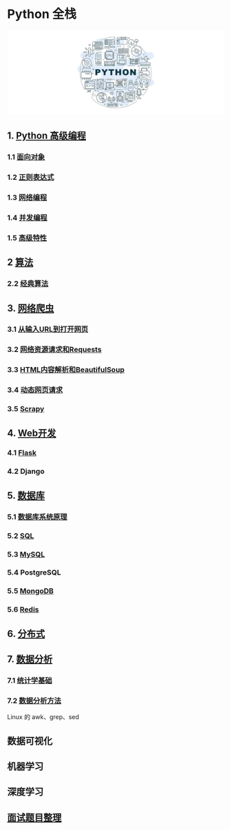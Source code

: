 # Python 全栈

![](./assets/images/00.jpg)

## 1. [Python 高级编程](Python高级编程)

### 1.1 [面向对象](Python高级编程/面向对象.md)

### 1.2 [正则表达式](Python高级编程/正则表达式.md)

### 1.3 [网络编程](Python高级编程/网络编程.md)

### 1.4 [并发编程](Python高级编程/并发编程.md)

### 1.5 [高级特性](Python高级编程/高级特性.md)

## 2 [算法](算法)

### 2.2 [经典算法](算法/经典算法.md)

## 3. [网络爬虫](网络爬虫)

### 3.1 [从输入URL到打开网页](网络爬虫/从输入URL到打开网页.md)

### 3.2 [网络资源请求和Requests](网络爬虫/网络资源请求和Requests.md)

### 3.3 [HTML内容解析和BeautifulSoup](网络爬虫/HTML内容解析和BeautifulSoup.md)

### 3.4 [动态网页请求](网络爬虫/动态网页请求.md)

### 3.5 [Scrapy](网络爬虫/Scrapy.md)

## 4. [Web开发](Web开发)

### 4.1 [Flask](Web开发/Flask.md)

### 4.2 Django

## 5. [数据库](数据库)

### 5.1 [数据库系统原理](数据库/数据库系统原理.md)

### 5.2 [SQL](数据库/SQL.md)

### 5.3 [MySQL](数据库/MySQL.md)

### 5.4 PostgreSQL

### 5.5 [MongoDB](数据库/MongoDB.md)

### 5.6 [Redis](数据库/Redis.md)

## 6. [分布式](分布式)

## 7. [数据分析](数据分析)

### 7.1 [统计学基础](数据分析/统计学基础.md)

### 7.2 [数据分析方法](数据分析/数据分析方法.md)

Linux 的 awk、grep、sed

## 数据可视化

## 机器学习

## 深度学习

## [面试题目整理](面试题目整理)